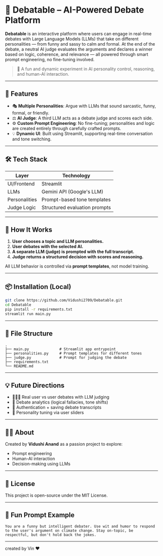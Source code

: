 # 🧠 Debatable – AI-Powered Debate Platform

**Debatable** is an interactive platform where users can engage in real-time debates with Large Language Models (LLMs) that take on different personalities — from funny and sassy to calm and formal. At the end of the debate, a neutral AI judge evaluates the arguments and declares a winner based on logic, coherence, and relevance — all powered through smart prompt engineering, no fine-tuning involved.

> 🎤 A fun and dynamic experiment in AI personality control, reasoning, and human-AI interaction.

---

## 🎯 Features

- 🎭 **Multiple Personalities**: Argue with LLMs that sound sarcastic, funny, formal, or friendly.
- ⚖️ **AI Judge**: A third LLM acts as a debate judge and scores each side.
- ⚙️ **Custom Prompt Engineering**: No fine-tuning; personalities and logic are created entirely through carefully crafted prompts.
- 💡 **Dynamic UI**: Built using Streamlit, supporting real-time conversation and tone switching.

---

## 🛠 Tech Stack

| Layer        | Technology                     |
|--------------|-------------------------------|
| UI/Frontend  | Streamlit                      |
| LLMs         | Gemini API (Google's LLM)      |
| Personalities| Prompt-based tone templates    |
| Judge Logic  | Structured evaluation prompts  |

---

## 🧠 How It Works

1. **User chooses a topic and LLM personalities.**
2. **User debates with the selected AI.**
3. **A separate LLM (judge) is prompted with the full transcript.**
4. **Judge returns a structured decision with scores and reasoning.**

All LLM behavior is controlled via **prompt templates**, not model training.

---

## 📦 Installation (Local)

```bash
git clone https://github.com/Vidushi2709/Debatable.git
cd Debatable
pip install -r requirements.txt
streamlit run main.py
````
---

## 📁 File Structure

```
.
├── main.py              # Streamlit app entrypoint
├── personalities.py     # Prompt templates for different tones
├── judge.py             # Prompt for judging the debate
├── requirements.txt
└── README.md
```

---

## 💡 Future Directions

* 🧑‍🤝‍🧑 Real user vs user debates with LLM judging
* 🧠 Debate analytics (logical fallacies, tone shifts)
* 🔐 Authentication + saving debate transcripts
* 🎯 Personality tuning via user sliders

---

## 🙋‍♀️ About

Created by **Vidushi Anand** as a passion project to explore:

* Prompt engineering
* Human-AI interaction
* Decision-making using LLMs

---

## 📄 License

This project is open-source under the MIT License.

---

## 👀 Fun Prompt Example

```text
You are a funny but intelligent debater. Use wit and humor to respond to the user's argument on climate change. Stay on-topic, be respectful, but don't hold back the jokes.
```

---
created by Vin ❤️
